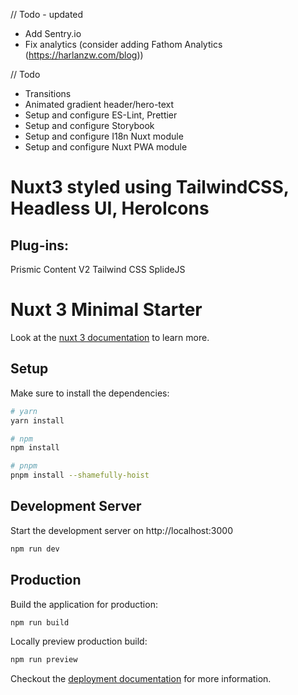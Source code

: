 // Todo - updated

-   Add Sentry.io
-   Fix analytics (consider adding Fathom Analytics (https://harlanzw.com/blog))

// Todo

-   Transitions
-   Animated gradient header/hero-text
-   Setup and configure ES-Lint, Prettier
-   Setup and configure Storybook
-   Setup and configure I18n Nuxt module
-   Setup and configure Nuxt PWA module

# Nuxt3 styled using TailwindCSS, Headless UI, HeroIcons

## Plug-ins:

Prismic
Content V2
Tailwind CSS
SplideJS

# Nuxt 3 Minimal Starter

Look at the [nuxt 3 documentation](https://v3.nuxtjs.org) to learn more.

## Setup

Make sure to install the dependencies:

```bash
# yarn
yarn install

# npm
npm install

# pnpm
pnpm install --shamefully-hoist
```

## Development Server

Start the development server on http://localhost:3000

```bash
npm run dev
```

## Production

Build the application for production:

```bash
npm run build
```

Locally preview production build:

```bash
npm run preview
```

Checkout the [deployment documentation](https://v3.nuxtjs.org/docs/deployment) for more information.
